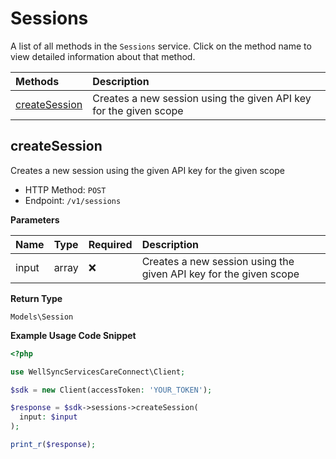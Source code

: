 # Sessions

A list of all methods in the `Sessions` service. Click on the method name to view detailed information about that method.

| Methods | Description |
| :------ | :---------- |
|[createSession](#createsession)| Creates a new session using the given API key for the given scope |

## createSession

Creates a new session using the given API key for the given scope


- HTTP Method: `POST`
- Endpoint: `/v1/sessions`

**Parameters**

| Name    | Type| Required | Description |
| :-------- | :----------| :----------| :----------|
| input | array | ❌ | Creates a new session using the given API key for the given scope |

**Return Type**

`Models\Session`

**Example Usage Code Snippet**
```php
<?php

use WellSyncServicesCareConnect\Client;

$sdk = new Client(accessToken: 'YOUR_TOKEN');

$response = $sdk->sessions->createSession(
  input: $input
);

print_r($response);
```




<!-- This file was generated by liblab | https://liblab.com/ -->